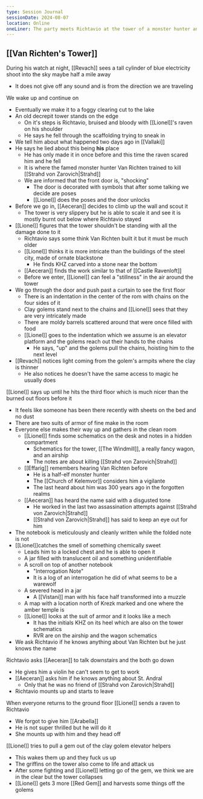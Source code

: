 ```yaml
---
type: Session Journal
sessionDate: 2024-08-07
location: Online
oneLiner: The party meets Richtavio at the tower of a monster hunter and send Arabella on her way
---
```

##  [[Van Richten's Tower]]
During his watch at night, [[Revach]] sees a tall cylinder of blue electricity shoot into the sky maybe half a mile away
- It does not give off any sound and is from the direction we are traveling

We wake up and continue on
- Eventually we make it to a foggy clearing cut to the lake 
- An old decrepit tower stands on the edge
	- On it's steps is Richtavio, bruised and bloody with [[Lionel]]'s raven on his shoulder
	- He says he fell through the scaffolding trying to sneak in
- We tell him about what happened two days ago in [[Vallaki]]
- He says he lied about this being **his** place
	- He has only made it in once before and this time the raven scared him and he fell
	- It is where the famed monster hunter Van Richten trained to kill [[Strahd von Zarovich|Strahd]]
	- We are informed that the front door is, "shocking"
		- The door is decorated with symbols that after some talking we decide are poses
		- [[Lionel]] does the poses and the door unlocks
- Before we go in, [[Aeceran]] decides to climb up the wall and scout it
	- The tower is very slippery but he is able to scale it and see it is mostly burnt out below where Richtavio stayed
- [[Lionel]] figures that the tower shouldn't be standing with all the damage done to it
	- Richtavio says some think Van Richten built it but it must be much older
	- [[Lionel]] thinks it is more intricate than the buildings of the steel city, made of ornate blackstone
		- He finds KHZ carved into a stone near the bottom
	- [[Aeceran]] finds the work similar to that of [[Castle Ravenloft]]
	- Before we enter, [[Lionel]] can feel a "stillness" in the air around the tower
- We go through the door and push past a curtain to see the first floor
	- There is an indentation in the center of the rom with chains on the four sides of it
	- Clay golems stand next to the chains and [[Lionel]] sees that they are very intricately made 
	- There are moldy barrels scattered around that were once filled with food
	- [[Lionel]] goes to the indentation which we assume is an elevator platform and the golems reach out their hands to the chains
		- He says, "up" and the golems pull the chains, hoisting him to the next level
- [[Revach]] notices light coming from the golem's armpits where the clay is thinner
	- He also notices he doesn't have the same access to magic he usually does 

[[Lionel]] says up until he hits the third floor which is much nicer than the burned out floors before it
- It feels like someone has been there recently with sheets on the bed and no dust
- There are two suits of armor of fine make in the room
- Everyone else makes their way up and gathers in the clean room
	- [[Lionel]] finds some schematics on the desk and notes in a hidden compartment
		- Schematics for the tower, [[The Windmill]], a really fancy wagon, and an airship
		- The notes are about killing [[Strahd von Zarovich|Strahd]]
	- [[Effarig]] remembers hearing Van Richten before 
		- He is a half-elf monster hunter
		- The [[Church of Kelemvor]] considers him a vigilante
		- The last heard about him was 300 years ago in the forgotten realms
	- [[Aeceran]] has heard the name said with a disgusted tone
		- He worked in the last two assassination attempts against [[Strahd von Zarovich|Strahd]]
		- [[Strahd von Zarovich|Strahd]] has said to keep an eye out for him
- The notebook is meticulously and cleanly written while the folded note is not 
- [[Lionel]]catches the smell of something chemically sweet
	- Leads him to a locked chest and he is able to open it
	- A jar filled with translucent oil and something unidentifiable
	- A scroll on top of another notebook 
		- "Interrogation Note"
		- It is a log of an interrogation he did of what seems to be a warewolf
	- A severed head in a jar
		- A [[Vistani]] man with his face half transformed into a muzzle
	- A map with a location north of Krezk marked and one where the amber temple is
	- [[Lionel]] looks at the suit of armor and it looks like a mech
		- It has the initials KHZ on its heel which are also on the tower schematics
		- RVR are on the airship and the wagon schematics
- We ask Richtavio if he knows anything about Van Richten but he just knows the name

Richtavio asks [[Aeceran]] to talk downstairs and the both go down 
- He gives him a violin he can't seem to get to work 
- [[Aeceran]] asks him if he knows anything about St. Andral 
	- Only that he was no friend of [[Strahd von Zarovich|Strahd]]
- Richtavio mounts up and starts to leave

When everyone returns to the ground floor [[Lionel]] sends a raven to Richtavio
- We forgot to give him [[Arabella]]
- He is not super thrilled but he will do it
- She mounts up with him and they head off

[[Lionel]] tries to pull a gem out of the clay golem elevator helpers
- This wakes them up and they fuck us up
- The griffins on the tower also come to life and attack us
- After some fighting and [[Lionel]] letting go of the gem, we think we are in the clear but the tower collapses
- [[Lionel]] gets 3 more [[Red Gem]] and harvests some things off the golems